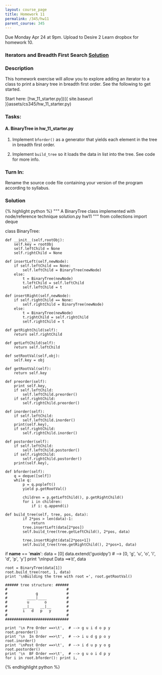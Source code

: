 ```yaml
---
layout: course_page
title: Homework 11
permalink: /345/hw11
parent_course: 345
---
```


Due Monday Apr 24 at 9pm. Upload to Desire 2 Learn dropbox for homework 10.

### Iterators and Breadth First Search [Solution](/345/hw11/#solution)

### Description
This homework exercise will allow you to explore adding an iterator to a class to print a binary tree in breadth first order. See the following to get started.

Start here: [hw_11_starter.py]({{ site.baseurl }}assets/cs345/hw_11_starter.py)

### Tasks:

#### A. BinaryTree in hw_11_starter.py
1. Implement ```bforder()``` as a generator that yields each element in the tree in breadth first order.

2. Implement ```build_tree``` so it loads the data in list into the tree. See code for more info.

### Turn In:
Rename the source code file containing your version of the program according to syllabus.

### Solution

{% highlight python %}
"""
A BinaryTree class implemented with node/reference technique
solution.py hw11
"""
from collections import deque


class BinaryTree:
    
    def __init__(self,rootObj):
        self.key = rootObj
        self.leftChild = None
        self.rightChild = None

    def insertLeft(self,newNode):
        if self.leftChild == None:
            self.leftChild = BinaryTree(newNode)
        else:
            t = BinaryTree(newNode)
            t.leftChild = self.leftChild
            self.leftChild = t

    def insertRight(self,newNode):
        if self.rightChild == None:
            self.rightChild = BinaryTree(newNode)
        else:
            t = BinaryTree(newNode)
            t.rightChild = self.rightChild
            self.rightChild = t

    def getRightChild(self):
        return self.rightChild

    def getLeftChild(self):
        return self.leftChild

    def setRootVal(self,obj):
        self.key = obj

    def getRootVal(self):
        return self.key

    def preorder(self):
        print self.key,
        if self.leftChild:
            self.leftChild.preorder()
        if self.rightChild:
            self.rightChild.preorder()

    def inorder(self):
        if self.leftChild:
            self.leftChild.inorder()
        print(self.key),
        if self.rightChild:
            self.rightChild.inorder()

    def postorder(self):
        if self.leftChild:
            self.leftChild.postorder()
        if self.rightChild:
            self.rightChild.postorder()
        print(self.key),

    def bforder(self):
        q = deque([self])
        while q:
            p = q.popleft()
            yield p.getRootVal()

            children = p.getLeftChild(), p.getRightChild()
            for i in children:
                if i: q.append(i)
            
    def build_tree(self, tree, pos, data):
            if 2*pos > len(data)-1:
                return
            tree.insertLeft(data[2*pos])
            self.build_tree(tree.getLeftChild(), 2*pos, data)
            
            tree.insertRight(data[2*pos+1])
            self.build_tree(tree.getRightChild(), 2*pos+1, data)


if __name__ == '__main__':
    data = [0]
    data.extend('guoidpy')  # --> [0, 'g', 'u', 'o', 'i', 'd', 'p', 'y']
    print '\nInput Data ==>\t', data 
    
    root = BinaryTree(data[1])
    root.build_tree(root, 1, data)
    print '\nBuilding the tree with root =', root.getRootVal()
    
    ###### tree structure: ######
    #                           #
    #             g             #
    #         ____|____         #
    #         u       o         #
    #       __|__   __|__       #
    #       i   d   p   y       #
    #                           #
    #############################

    print '\n Pre Order ==>\t',  # --> g u i d o p y
    root.preorder()
    print '\n  In Order ==>\t',  # --> i u d g p o y
    root.inorder()
    print '\nPost Order ==>\t',  # --> i d u p y o g
    root.postorder()
    print '\n  BF Order ==>\t',  # --> g u o i d p y
    for i in root.bforder(): print i,




{% endhighlight python %}





